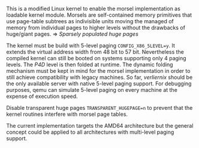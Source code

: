 This is a modified Linux kernel to enable the morsel implementation as loadable kernel module.
Morsels are self-contained memory primitives that use page-table subtrees as indivisible units moving the managed of memory from individual pages to higher levels without the drawbacks of huge/giant pages.
=> *Sparsely populated huge pages*

The kernel must be build with 5-level paging `CONFIG_X86_5LEVEL=y`. It extends the virtual address width from 48 bit to 57 bit. Nevertheless the compiled kernel can still be booted on systems supporting only 4 paging levels. The _P4D_ level is then folded at runtime. The dynamic folding mechanism must be kept in mind for the morsel implementation in order to still achieve compatibility with legacy machines. So far, _verliernix_ should be the only available server with native 5-level paging support. For debugging purposes, qemu can simulate 5-level paging on every machine at the expense of execution speed.

Disable transparent huge pages `TRANSPARENT_HUGEPAGE=n` to prevent that the kernel routines interfere with morsel page tables.

The current implementation targets the AMD64 architecture but the general concept could be applied to all architectures with multi-level paging support.
